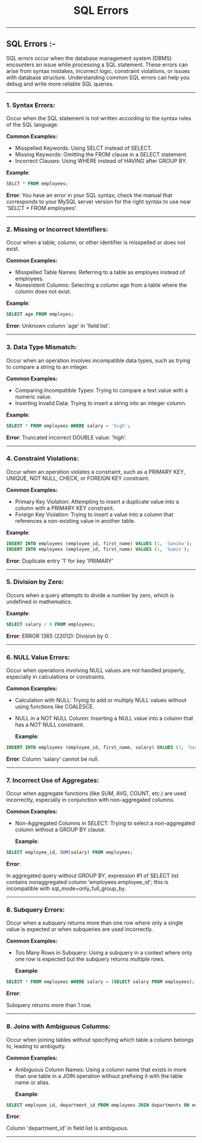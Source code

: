 # <p align="center">SQL Errors</p>
<!------------------------------------------------------------->
--------------------------------------------------------------------------------------------------------------------------
## SQL Errors :-

SQL errors occur when the database management system (DBMS) encounters an issue while processing a SQL statement. These errors can arise from syntax mistakes, incorrect logic, constraint violations, or issues with database structure. Understanding common SQL errors can help you debug and write more reliable SQL queries.


<!------------------------------------------------------------->
----------------------------------------------------------------------------------------------------------------------------------------------

### 1. Syntax Errors:
Occur when the SQL statement is not written according to the syntax rules of the SQL language.

**Common Examples:**
- Misspelled Keywords: Using SELCT instead of SELECT.
- Missing Keywords: Omitting the FROM clause in a SELECT statement.
- Incorrect Clauses: Using WHERE instead of HAVING after GROUP BY.

**Example**:
```sql
SELCT * FROM employees;
```

**Error**:
You have an error in your SQL syntax; check the manual that corresponds to your MySQL server version for the right syntax to use near 'SELCT * FROM employees'.


----------------------------------------------------------------------------------------------------------------------------------------------


### 2. Missing or Incorrect Identifiers:
Occur when a table, column, or other identifier is misspelled or does not exist.

**Common Examples:**
- Misspelled Table Names: Referring to a table as employes instead of employees.
- Nonexistent Columns: Selecting a column age from a table where the column does not exist.
  
**Example**:
```sql
SELECT age FROM employes;
```

**Error**:
Unknown column 'age' in 'field list'.


----------------------------------------------------------------------------------------------------------------------------------------------


### 3. Data Type Mismatch:
Occur when an operation involves incompatible data types, such as trying to compare a string to an integer.

**Common Examples:**
- Comparing Incompatible Types: Trying to compare a text value with a numeric value.
- Inserting Invalid Data: Trying to insert a string into an integer column.

**Example**:
```sql
SELECT * FROM employees WHERE salary = 'high';
```

**Error**:
Truncated incorrect DOUBLE value: 'high'.


----------------------------------------------------------------------------------------------------------------------------------------------


### 4.  Constraint Violations:
 Occur when an operation violates a constraint, such as a PRIMARY KEY, UNIQUE, NOT NULL, CHECK, or FOREIGN KEY constraint.

**Common Examples:**
- Primary Key Violation: Attempting to insert a duplicate value into a column with a PRIMARY KEY constraint.
- Foreign Key Violation: Trying to insert a value into a column that references a non-existing value in another table.


**Example**:
```sql
INSERT INTO employees (employee_id, first_name) VALUES (1, 'Sanika');
INSERT INTO employees (employee_id, first_name) VALUES (1, 'Sumit');

```

**Error**:
Duplicate entry '1' for key 'PRIMARY'

----------------------------------------------------------------------------------------------------------------------------------------------



### 5. Division by Zero:
Occurs when a query attempts to divide a number by zero, which is undefined in mathematics.

**Example**:
```sql
SELECT salary / 0 FROM employees;
```

**Error**:
ERROR 1365 (22012): Division by 0.

----------------------------------------------------------------------------------------------------------------------------------------------



### 6. NULL Value Errors:
Occur when operations involving NULL values are not handled properly, especially in calculations or constraints.

**Common Examples:**
- Calculation with NULL: Trying to add or multiply NULL values without using functions like COALESCE.
- NULL in a NOT NULL Column: Inserting a NULL value into a column that has a NOT NULL constraint.

  **Example**:
```sql
INSERT INTO employees (employee_id, first_name, salary) VALUES (3, 'Sara', NULL);
```

**Error**:
Column 'salary' cannot be null.

----------------------------------------------------------------------------------------------------------------------------------------------



### 7. Incorrect Use of Aggregates:
Occur when aggregate functions (like SUM, AVG, COUNT, etc.) are used incorrectly, especially in conjunction with non-aggregated columns.

**Common Examples:**

- Non-Aggregated Columns in SELECT: Trying to select a non-aggregated column without a GROUP BY clause.
  
  **Example**:
  
```sql
SELECT employee_id, SUM(salary) FROM employees;
```

**Error**:

In aggregated query without GROUP BY, expression #1 of SELECT list contains nonaggregated column 'employees.employee_id'; this is incompatible with sql_mode=only_full_group_by.

----------------------------------------------------------------------------------------------------------------------------------------------


### 8. Subquery Errors:
Occur when a subquery returns more than one row where only a single value is expected or when subqueries are used incorrectly.

**Common Examples:**

- Too Many Rows in Subquery: Using a subquery in a context where only one row is expected but the subquery returns multiple rows.
  
  **Example**:
  
```sql
SELECT * FROM employees WHERE salary = (SELECT salary FROM employees);
```

**Error**:

Subquery returns more than 1 row.

----------------------------------------------------------------------------------------------------------------------------------------------



### 8. Joins with Ambiguous Columns:
Occur when joining tables without specifying which table a column belongs to, leading to ambiguity.

**Common Examples:**

- Ambiguous Column Names: Using a column name that exists in more than one table in a JOIN operation without prefixing it with the table name or alias.


  **Example**:
  
```sql
SELECT employee_id, department_id FROM employees JOIN departments ON employees.department_id = departments.department_id;
```

**Error**:

Column 'department_id' in field list is ambiguous.

----------------------------------------------------------------------------------------------------------------------------------------------

